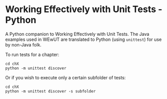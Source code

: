 # Working Effectively with Unit Tests - Python

A Python companion to Working Effectively with Unit Tests. The Java examples used in WEwUT are translated to Python (using `unittest`)  for use by non-Java folk.

To run tests for a chapter:

    cd chX
    python -m unittest discover

Or if you wish to execute only a certain subfolder of tests:

    cd chX
    python -m unittest discover -s subfolder
